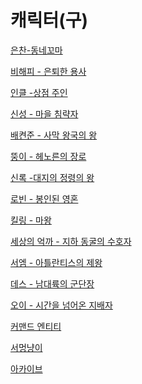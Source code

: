 # 캐릭터(구)

[은찬-동네꼬마](%E1%84%8F%E1%85%A2%E1%84%85%E1%85%B5%E1%86%A8%E1%84%90%E1%85%A5(%E1%84%80%E1%85%AE)%20d09cc78b6279468ca27e5db6fbbf530e/%E1%84%8B%E1%85%B3%E1%86%AB%E1%84%8E%E1%85%A1%E1%86%AB-%E1%84%83%E1%85%A9%E1%86%BC%E1%84%82%E1%85%A6%E1%84%81%E1%85%A9%E1%84%86%E1%85%A1%20ad93b5853ec04fa0bc95732323f3ace8.md)

[비해피 - 은퇴한 용사](%E1%84%8F%E1%85%A2%E1%84%85%E1%85%B5%E1%86%A8%E1%84%90%E1%85%A5(%E1%84%80%E1%85%AE)%20d09cc78b6279468ca27e5db6fbbf530e/%E1%84%87%E1%85%B5%E1%84%92%E1%85%A2%E1%84%91%E1%85%B5%20-%20%E1%84%8B%E1%85%B3%E1%86%AB%E1%84%90%E1%85%AC%E1%84%92%E1%85%A1%E1%86%AB%20%E1%84%8B%E1%85%AD%E1%86%BC%E1%84%89%E1%85%A1%207faf51f11ca649e0af984befb328bbb4.md)

[인클 -상점 주인](%E1%84%8F%E1%85%A2%E1%84%85%E1%85%B5%E1%86%A8%E1%84%90%E1%85%A5(%E1%84%80%E1%85%AE)%20d09cc78b6279468ca27e5db6fbbf530e/%E1%84%8B%E1%85%B5%E1%86%AB%E1%84%8F%E1%85%B3%E1%86%AF%20-%E1%84%89%E1%85%A1%E1%86%BC%E1%84%8C%E1%85%A5%E1%86%B7%20%E1%84%8C%E1%85%AE%E1%84%8B%E1%85%B5%E1%86%AB%20efcc74b581534cbeb050f5ac4876f1f7.md)

[신성 - 마을 침략자](%E1%84%8F%E1%85%A2%E1%84%85%E1%85%B5%E1%86%A8%E1%84%90%E1%85%A5(%E1%84%80%E1%85%AE)%20d09cc78b6279468ca27e5db6fbbf530e/%E1%84%89%E1%85%B5%E1%86%AB%E1%84%89%E1%85%A5%E1%86%BC%20-%20%E1%84%86%E1%85%A1%E1%84%8B%E1%85%B3%E1%86%AF%20%E1%84%8E%E1%85%B5%E1%86%B7%E1%84%85%E1%85%A3%E1%86%A8%E1%84%8C%E1%85%A1%203547a45b7c1c4d6381d1a2da5d2ffcdf.md)

[배켠준 - 사막 왕국의 왕](%E1%84%8F%E1%85%A2%E1%84%85%E1%85%B5%E1%86%A8%E1%84%90%E1%85%A5(%E1%84%80%E1%85%AE)%20d09cc78b6279468ca27e5db6fbbf530e/%E1%84%87%E1%85%A2%E1%84%8F%E1%85%A7%E1%86%AB%E1%84%8C%E1%85%AE%E1%86%AB%20-%20%E1%84%89%E1%85%A1%E1%84%86%E1%85%A1%E1%86%A8%20%E1%84%8B%E1%85%AA%E1%86%BC%E1%84%80%E1%85%AE%E1%86%A8%E1%84%8B%E1%85%B4%20%E1%84%8B%E1%85%AA%E1%86%BC%208ec40d6907ff4bc9b6e186d978296cb5.md)

[뚱이 - 헤노른의 장로](%E1%84%8F%E1%85%A2%E1%84%85%E1%85%B5%E1%86%A8%E1%84%90%E1%85%A5(%E1%84%80%E1%85%AE)%20d09cc78b6279468ca27e5db6fbbf530e/%E1%84%84%E1%85%AE%E1%86%BC%E1%84%8B%E1%85%B5%20-%20%E1%84%92%E1%85%A6%E1%84%82%E1%85%A9%E1%84%85%E1%85%B3%E1%86%AB%E1%84%8B%E1%85%B4%20%E1%84%8C%E1%85%A1%E1%86%BC%E1%84%85%E1%85%A9%200f2b38443bbd484c9f6997c9b6b71446.md)

[신록 -대지의 정령의 왕](%E1%84%8F%E1%85%A2%E1%84%85%E1%85%B5%E1%86%A8%E1%84%90%E1%85%A5(%E1%84%80%E1%85%AE)%20d09cc78b6279468ca27e5db6fbbf530e/%E1%84%89%E1%85%B5%E1%86%AB%E1%84%85%E1%85%A9%E1%86%A8%20-%E1%84%83%E1%85%A2%E1%84%8C%E1%85%B5%E1%84%8B%E1%85%B4%20%E1%84%8C%E1%85%A5%E1%86%BC%E1%84%85%E1%85%A7%E1%86%BC%E1%84%8B%E1%85%B4%20%E1%84%8B%E1%85%AA%E1%86%BC%20f5ada1b5b8584088bcc9813d679024c6.md)

[로빈 - 봉인된 영혼](%E1%84%8F%E1%85%A2%E1%84%85%E1%85%B5%E1%86%A8%E1%84%90%E1%85%A5(%E1%84%80%E1%85%AE)%20d09cc78b6279468ca27e5db6fbbf530e/%E1%84%85%E1%85%A9%E1%84%87%E1%85%B5%E1%86%AB%20-%20%E1%84%87%E1%85%A9%E1%86%BC%E1%84%8B%E1%85%B5%E1%86%AB%E1%84%83%E1%85%AC%E1%86%AB%20%E1%84%8B%E1%85%A7%E1%86%BC%E1%84%92%E1%85%A9%E1%86%AB%20927716443c0a4555bcc1d0a303505b75.md)

[킬링 - 마왕](%E1%84%8F%E1%85%A2%E1%84%85%E1%85%B5%E1%86%A8%E1%84%90%E1%85%A5(%E1%84%80%E1%85%AE)%20d09cc78b6279468ca27e5db6fbbf530e/%E1%84%8F%E1%85%B5%E1%86%AF%E1%84%85%E1%85%B5%E1%86%BC%20-%20%E1%84%86%E1%85%A1%E1%84%8B%E1%85%AA%E1%86%BC%206ffc96fd150e4f42a05fbaaa1d4ec07a.md)

[세상의 억까 - 지하 동굴의 수호자](%E1%84%8F%E1%85%A2%E1%84%85%E1%85%B5%E1%86%A8%E1%84%90%E1%85%A5(%E1%84%80%E1%85%AE)%20d09cc78b6279468ca27e5db6fbbf530e/%E1%84%89%E1%85%A6%E1%84%89%E1%85%A1%E1%86%BC%E1%84%8B%E1%85%B4%20%E1%84%8B%E1%85%A5%E1%86%A8%E1%84%81%E1%85%A1%20-%20%E1%84%8C%E1%85%B5%E1%84%92%E1%85%A1%20%E1%84%83%E1%85%A9%E1%86%BC%E1%84%80%E1%85%AE%E1%86%AF%E1%84%8B%E1%85%B4%20%E1%84%89%E1%85%AE%E1%84%92%E1%85%A9%E1%84%8C%E1%85%A1%20a97da01b856b4a18b4dc749083df5fab.md)

[서엠 - 아틀란티스의 제왕](%E1%84%8F%E1%85%A2%E1%84%85%E1%85%B5%E1%86%A8%E1%84%90%E1%85%A5(%E1%84%80%E1%85%AE)%20d09cc78b6279468ca27e5db6fbbf530e/%E1%84%89%E1%85%A5%E1%84%8B%E1%85%A6%E1%86%B7%20-%20%E1%84%8B%E1%85%A1%E1%84%90%E1%85%B3%E1%86%AF%E1%84%85%E1%85%A1%E1%86%AB%E1%84%90%E1%85%B5%E1%84%89%E1%85%B3%E1%84%8B%E1%85%B4%20%E1%84%8C%E1%85%A6%E1%84%8B%E1%85%AA%E1%86%BC%205155289fd50c43a9bba433a2e12e56e5.md)

[데스 - 남대륙의 군단장](%E1%84%8F%E1%85%A2%E1%84%85%E1%85%B5%E1%86%A8%E1%84%90%E1%85%A5(%E1%84%80%E1%85%AE)%20d09cc78b6279468ca27e5db6fbbf530e/%E1%84%83%E1%85%A6%E1%84%89%E1%85%B3%20-%20%E1%84%82%E1%85%A1%E1%86%B7%E1%84%83%E1%85%A2%E1%84%85%E1%85%B2%E1%86%A8%E1%84%8B%E1%85%B4%20%E1%84%80%E1%85%AE%E1%86%AB%E1%84%83%E1%85%A1%E1%86%AB%E1%84%8C%E1%85%A1%E1%86%BC%2009ed1494e3ec4041bfc94d27b7a3182e.md)

[오이 - 시간을 넘어온 지배자](%E1%84%8F%E1%85%A2%E1%84%85%E1%85%B5%E1%86%A8%E1%84%90%E1%85%A5(%E1%84%80%E1%85%AE)%20d09cc78b6279468ca27e5db6fbbf530e/%E1%84%8B%E1%85%A9%E1%84%8B%E1%85%B5%20-%20%E1%84%89%E1%85%B5%E1%84%80%E1%85%A1%E1%86%AB%E1%84%8B%E1%85%B3%E1%86%AF%20%E1%84%82%E1%85%A5%E1%86%B7%E1%84%8B%E1%85%A5%E1%84%8B%E1%85%A9%E1%86%AB%20%E1%84%8C%E1%85%B5%E1%84%87%E1%85%A2%E1%84%8C%E1%85%A1%20c7ca329d7a104409a769fc275f88d686.md)

[커맨드 엔티티](%E1%84%8F%E1%85%A2%E1%84%85%E1%85%B5%E1%86%A8%E1%84%90%E1%85%A5(%E1%84%80%E1%85%AE)%20d09cc78b6279468ca27e5db6fbbf530e/%E1%84%8F%E1%85%A5%E1%84%86%E1%85%A2%E1%86%AB%E1%84%83%E1%85%B3%20%E1%84%8B%E1%85%A6%E1%86%AB%E1%84%90%E1%85%B5%E1%84%90%E1%85%B5%20c72ed26bd0794872b7d26007a52504b8.md)

[서멍냥이](%E1%84%8F%E1%85%A2%E1%84%85%E1%85%B5%E1%86%A8%E1%84%90%E1%85%A5(%E1%84%80%E1%85%AE)%20d09cc78b6279468ca27e5db6fbbf530e/%E1%84%89%E1%85%A5%E1%84%86%E1%85%A5%E1%86%BC%E1%84%82%E1%85%A3%E1%86%BC%E1%84%8B%E1%85%B5%20ee163bc2687c48bf84367e23c047245b.md)

[아카이브](%E1%84%8F%E1%85%A2%E1%84%85%E1%85%B5%E1%86%A8%E1%84%90%E1%85%A5(%E1%84%80%E1%85%AE)%20d09cc78b6279468ca27e5db6fbbf530e/%E1%84%8B%E1%85%A1%E1%84%8F%E1%85%A1%E1%84%8B%E1%85%B5%E1%84%87%E1%85%B3%20fdacdb7ad48446a0a3305facce098ded.md)